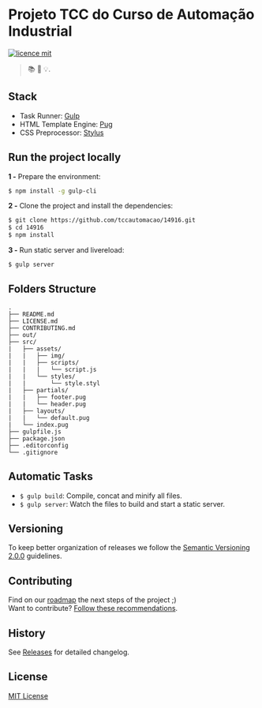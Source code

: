 # Projeto TCC do Curso de Automação Industrial

[![licence mit](https://img.shields.io/badge/licence-MIT-blue.svg)](https://github.com/tccautomacao/14916/blob/master/LICENSE.md)

> :books: :pencil: :bulb:.

## Stack

- Task Runner: [Gulp](http://gulpjs.com/)
- HTML Template Engine: [Pug](https://pugjs.org/api/getting-started.html)
- CSS Preprocessor: [Stylus](http://stylus-lang.com/)

## Run the project locally

**1 -** Prepare the environment:

```sh
$ npm install -g gulp-cli
```

**2 -** Clone the project and install the dependencies:

```sh
$ git clone https://github.com/tccautomacao/14916.git
$ cd 14916
$ npm install
```
**3 -** Run static server and livereload:

```sh
$ gulp server
```

## Folders Structure

	.
	├── README.md
	├── LICENSE.md
	├── CONTRIBUTING.md
	├── out/
	├── src/
	|   ├── assets/
	|   |   ├── img/
	|   |   ├── scripts/
	|   |   |   └── script.js
	|   |   └── styles/
	|   |       └── style.styl
	|   ├── partials/
	|   |   ├── footer.pug
	|   |   └── header.pug
	|   ├── layouts/
	|   |   └── default.pug
	|   └── index.pug
	├── gulpfile.js
	├── package.json
	├── .editorconfig
	└── .gitignore

## Automatic Tasks

- `$ gulp build`: Compile, concat and minify all files.
- `$ gulp server`: Watch the files to build and start a static server.

## Versioning

To keep better organization of releases we follow the [Semantic Versioning 2.0.0](http://semver.org/) guidelines.

## Contributing
Find on our [roadmap](https://github.com/tccautomacao/14916/issues/1) the next steps of the project ;)
<br>
Want to contribute? [Follow these recommendations](https://github.com/tccautomacao/14916/blob/master/CONTRIBUTING.md).

## History
See [Releases](https://github.com/tccautomacao/14916/releases) for detailed changelog.

## License
[MIT License](https://github.com/tccautomacao/14916/blob/master/LICENSE.md)
